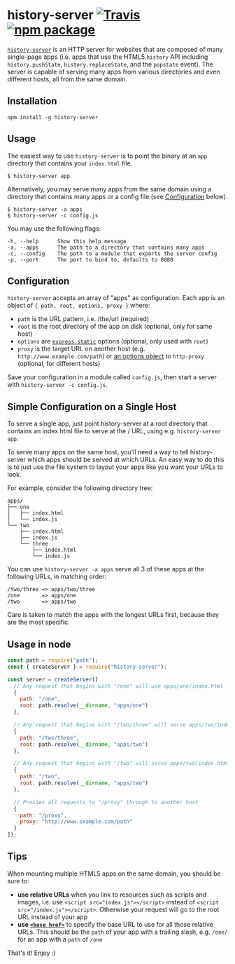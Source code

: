 # history-server [![Travis][build-badge]][build] [![npm package][npm-badge]][npm]

[build-badge]: https://img.shields.io/travis/mjackson/history-server/master.svg?style=flat-square
[build]: https://travis-ci.org/mjackson/history-server
[npm-badge]: https://img.shields.io/npm/v/history-server.svg?style=flat-square
[npm]: https://www.npmjs.org/package/history-server

[`history-server`](https://npmjs.com/package/history-server) is an HTTP server for websites that are composed of many single-page apps (i.e. apps that use the HTML5 `history` API including `history.pushState`, `history.replaceState`, and the `popstate` event). The server is capable of serving many apps from various directories and even different hosts, all from the same domain.

## Installation

    npm install -g history-server

## Usage

The easiest way to use `history-server` is to point the binary at an `app` directory that contains your `index.html` file.

    $ history-server app

Alternatively, you may serve many apps from the same domain using a directory that contains many apps or a config file (see [Configuration](#configuration) below).

    $ history-server -a apps
    $ history-server -c config.js

You may use the following flags:

    -h, --help      Show this help message
    -a, --apps      The path to a directory that contains many apps
    -c, --config    The path to a module that exports the server config
    -p, --port      The port to bind to, defaults to 8080

## Configuration

`history-server` accepts an array of "apps" as configuration. Each app is an object of `{ path, root, options, proxy }` where:

* `path` is the URL pattern, i.e. /the/url (required)
* `root` is the root directory of the app on disk (optional, only for same host)
* `options` are [`express.static`](http://expressjs.com/en/api.html#express.static) options (optional, only used with `root`)
* `proxy` is the target URL on another host (e.g. `http://www.example.com/path`) or [an options object](https://github.com/nodejitsu/node-http-proxy#options) to `http-proxy` (optional, for different hosts)

Save your configuration in a module called `config.js`, then start a server with `history-server -c config.js`.

## Simple Configuration on a Single Host

To serve a single app, just point history-server at a root directory that contains an index.html file to serve at the / URL, using e.g. `history-server app`.

To serve many apps on the same host, you'll need a way to tell history-server which apps should be served at which URLs. An easy way to do this is to just use the file system to layout your apps like you want your URLs to look.

For example, consider the following directory tree:

    apps/
    ├── one
    │   ├── index.html
    │   └── index.js
    └── two
        ├── index.html
        ├── index.js
        └── three
            ├── index.html
            └── index.js

You can use `history-server -a apps` serve all 3 of these apps at the following URLs, in matching order:

    /two/three => apps/two/three
    /one       => apps/one
    /two       => apps/two

Care is taken to match the apps with the longest URLs first, because they are the most specific.

## Usage in node

```js
const path = require("path");
const { createServer } = require("history-server");

const server = createServer([
  // Any request that begins with "/one" will use apps/one/index.html
  {
    path: "/one",
    root: path.resolve(__dirname, "apps/one")
  },

  // Any request that begins with "/two/three" will serve apps/two/index.html
  {
    path: "/two/three",
    root: path.resolve(__dirname, "apps/two")
  },

  // Any request that begins with "/two" will serve apps/two/index.html
  {
    path: "/two",
    root: path.resolve(__dirname, "apps/two")
  },

  // Proxies all requests to "/proxy" through to another host
  {
    path: "/proxy",
    proxy: "http://www.example.com/path"
  }
]);
```

## Tips

When mounting multiple HTML5 apps on the same domain, you should be sure to:

* **use relative URLs** when you link to resources such as scripts and images, i.e. use `<script src="index.js"></script>` instead of `<script src="/index.js"></script>`. Otherwise your request will go to the root URL instead of your app
* **use [`<base href>`](https://developer.mozilla.org/en-US/docs/Web/HTML/Element/base)** to specify the base URL to use for all those relative URLs. This should be the `path` of your app with a trailing slash, e.g. `/one/` for an app with a `path` of `/one`

That's it! Enjoy :)
